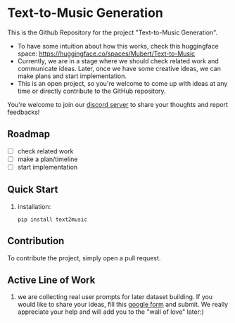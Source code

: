# Text-to-Music Generation
This is the Github Repository for the project "Text-to-Music Generation".

- To have some intuition about how this works, check this huggingface space: https://huggingface.co/spaces/Mubert/Text-to-Music
- Currently, we are in a stage where we should check related work and communicate ideas. Later, once we have some creative ideas, we can make plans and start implementation.
- This is an open project, so you're welcome to come up with ideas at any time or directly contribute to the GitHub repository.

You're welcome to join our [discord server](https://discord.gg/GbpJrQuNdg) to share your thoughts and report feedbacks!


## Roadmap
- [ ] check related work
- [ ] make a plan/timeline
- [ ] start implementation

## Quick Start
1. installation: 
      ```
      pip install text2music
      ```


## Contribution
To contribute the project, simply open a pull request.

## Active Line of Work
1. we are collecting real user prompts for later dataset building. If you would like to share your ideas, fill this [google form](https://forms.gle/Fmp8aSU3f6ThmeaT9) and submit. We really appreciate your help and will add you to the "wall of love" later:)


